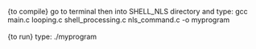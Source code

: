 {to compile} go to terminal then into SHELL_NLS directory and type: gcc main.c looping.c shell_processing.c  nls_command.c -o myprogram\
\
{to run} type: ./myprogram
